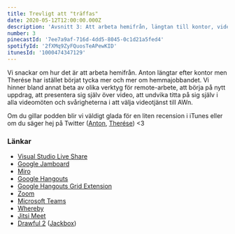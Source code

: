 ```yaml
---
title: Trevligt att "träffas"
date: 2020-05-12T12:00:00.000Z
description: 'Avsnitt 3: Att arbeta hemifrån, längtan till kontor, videotjänster och video-AWs.'
number: 3
pinecastId: '7ee7a9af-716d-4dd5-8045-0c1d21a5fed4'
spotifyId: '2fXMq9ZyFQuosTeAPewKID'
itunesId: '1000474347129'
---
```


Vi snackar om hur det är att arbeta hemifrån. Anton längtar efter kontor men Therése har istället börjat tycka mer och mer om hemmajobbandet. Vi hinner bland annat beta av olika verktyg för remote-arbete, att börja på nytt uppdrag, att presentera sig själv över video, att undvika titta på sig själv i alla videomöten och svårigheterna i att välja videotjänst till AWn.

Om du gillar podden blir vi väldigt glada för en liten recension i iTunes eller om du säger hej på Twitter ([Anton](https://twitter.com/Awnton), [Therése](https://twitter.com/tkomstadius)) <3

### Länkar

- [Visual Studio Live Share](https://visualstudio.microsoft.com/services/live-share/)
- [Google Jamboard](https://gsuite.google.com/products/jamboard/)
- [Miro](http://miro.com)
- [Google Hangouts](https://hangouts.google.com/)
- [Google Hangouts Grid Extension](https://chrome.google.com/webstore/detail/google-meet-grid-view/bjkegbgpfgpikgkfidhcihhiflbjgfic)
- [Zoom](https://zoom.us/)
- [Microsoft Teams](https://www.microsoft.com/sv-se/microsoft-365/microsoft-teams/group-chat-software)
- [Whereby](https://whereby.com/)
- [Jitsi Meet](https://meet.jit.si/)
- [Drawful 2](https://www.jackboxgames.com/drawful-two/) ([Jackbox](https://www.jackboxgames.com/))
